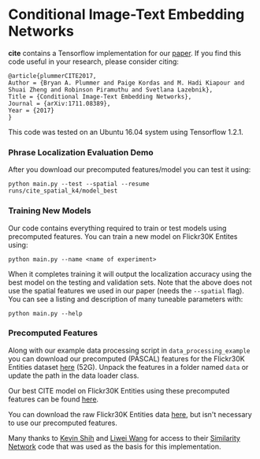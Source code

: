 # Conditional Image-Text Embedding Networks

**cite** contains a Tensorflow implementation for our [paper](https://arxiv.org/abs/1711.08389).  If you find this code useful in your research, please consider citing:

    @article{plummerCITE2017,
	Author = {Bryan A. Plummer and Paige Kordas and M. Hadi Kiapour and Shuai Zheng and Robinson Piramuthu and Svetlana Lazebnik},
	Title = {Conditional Image-Text Embedding Networks},
	Journal = {arXiv:1711.08389},
	Year = {2017}
    }

This code was tested on an Ubuntu 16.04 system using Tensorflow 1.2.1.

### Phrase Localization Evaluation Demo
After you download our precomputed features/model you can test it using:

    python main.py --test --spatial --resume runs/cite_spatial_k4/model_best

### Training New Models
Our code contains everything required to train or test models using precomputed features.  You can train a new model on Flickr30K Entites using:

    python main.py --name <name of experiment>

When it completes training it will output the localization accuracy using the best model on the testing and validation sets.  Note that the above does not use the spatial features we used in our paper (needs the `--spatial` flag). You can see a listing and description of many tuneable parameters with:

    python main.py --help

### Precomputed Features

Along with our example data processing script in `data_processing_example` you can download our precomputed (PASCAL) features for the Flickr30K Entities dataset [here](https://drive.google.com/file/d/1m5DQ3kh2rCkPremgM91chQgJYZxnEbZw/view?usp=sharing) (52G).  Unpack the features in a folder named `data` or update the path in the data loader class.

Our best CITE model on Flickr30K Entities using these precomputed features can be found [here](https://drive.google.com/open?id=1rmeIqYTCIduNc2QWUEdXLHFGrlOzz2xO).

You can download the raw Flickr30K Entities data [here](http://web.engr.illinois.edu/~bplumme2/Flickr30kEntities/), but isn't necessary to use our precomputed features.


Many thanks to [Kevin Shih](https://scholar.google.com/citations?user=4x3DhzAAAAAJ&hl=en) and [Liwei Wang](https://scholar.google.com/citations?user=qnbdnZEAAAAJ&hl=en) for access to their [Similarity Network](https://arxiv.org/abs/1704.03470) code that was used as the basis for this implementation.